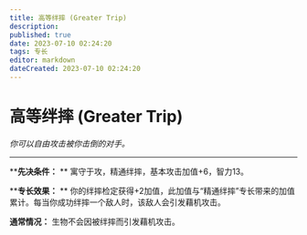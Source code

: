 ```yaml
---
title: 高等绊摔 (Greater Trip)
description: 
published: true
date: 2023-07-10 02:24:20
tags: 专长
editor: markdown
dateCreated: 2023-07-10 02:24:20
---
```


# 高等绊摔 (Greater Trip)

_你可以自由攻击被你击倒的对手。_

---

****先决条件：** ** 寓守于攻，精通绊摔，基本攻击加值+6，智力13。

****专长效果：** ** 你的绊摔检定获得+2加值，此加值与“精通绊摔”专长带来的加值累计。每当你成功绊摔一个敌人时，该敌人会引发藉机攻击。

**通常情况：** 生物不会因被绊摔而引发藉机攻击。

